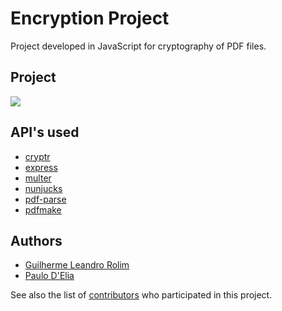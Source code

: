 # Encryption Project

Project developed in JavaScript for cryptography of PDF files.


## Project

![](https://github.com/Guirdy/encryption-project/blob/master/public/img/index-file.jpg?raw=true)


## API's used

* [cryptr](https://www.npmjs.com/package/cryptr)
* [express](https://github.com/expressjs/express)
* [multer](https://github.com/expressjs/multer)
* [nunjucks](https://github.com/mozilla/nunjucks)
* [pdf-parse](https://www.npmjs.com/package/pdf-parse)
* [pdfmake](https://www.npmjs.com/package/pdfmake)


## Authors

* [Guilherme Leandro Rolim](https://github.com/Guirdy)
* [Paulo D'Elia](https://github.com/paulodelia)


See also the list of [contributors](https://github.com/Guirdy/encryption-project/graphs/contributors) who participated in this project.
